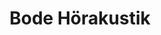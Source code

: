 ---
title: "Bode Hörakustik"
url: /hamburg/bode-hoerakustik-wandsbeker-marktstrasse/
shop: Hörgeräte
---